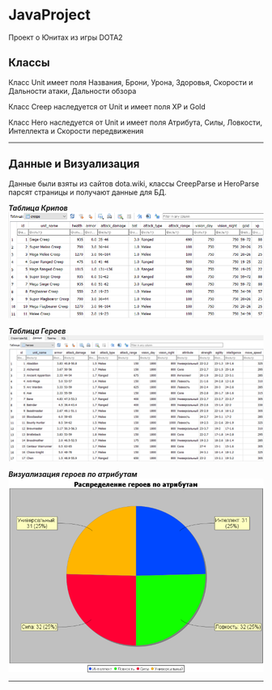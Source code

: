 # JavaProject
Проект о Юнитах из игры DOTA2
## Классы 
Класс Unit имеет поля Названия, Брони, Урона, Здоровья, Скорости и Дальности атаки, Дальности обзора

Класс Creep наследуется от Unit и имеет поля XP и Gold

Класс Hero наследуется от Unit и имеет поля Атрибута, Силы, Ловкости, Интеллекта и Скорости передвижения

____

## Данные и Визуализация
Данные были взяты из сайтов dota.wiki, классы CreepParse и HeroParse парсят страницы и получают данные для БД.

***Таблица Крипов***
![alt text](image.png)

***Таблица Героев***
![alt text](image-1.png)

***Визуализация героев по атрибутам***
![alt text](image-2.png)
____

